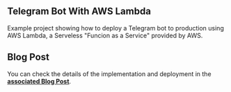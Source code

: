 ## Telegram Bot With AWS Lambda

Example project showing how to deploy a Telegram bot to production using AWS Lambda, a Serveless "Funcion as a Service" provided by AWS.

## Blog Post

You can check the details of the implementation and deployment in the **[associated Blog Post]()**.

